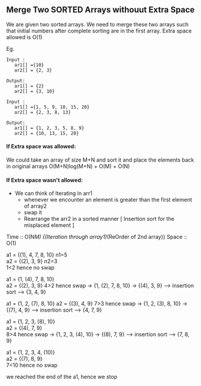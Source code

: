## Merge Two SORTED Arrays withouut Extra Space

We are given two sorted arrays.
We need to merge these two arrays such that
initial numbers after complete sorting are in the first array.
Extra space allowed is O(1)

Eg. 
```
Input :
   ar1[] ={10}
   ar2[] = {2, 3}

Output:
   ar1[] = {2}
   ar2[] = {3, 10}
```

```
Input :
   ar1[] ={1, 5, 9, 10, 15, 20}
   ar2[] = {2, 3, 8, 13}

Output:
   ar1[] = {1, 2, 3, 5, 8, 9}
   ar2[] = {10, 13, 15, 20}
```

#### If Extra space was allowed:
We could take an array of size M+N and sort it and place the elements back in original arrays
O(M+N)log(M+N) + O(M) + O(N)

####  If Extra space wasn't allowed:
- We can think of Iterating in arr1
	- whenever we encounter an element is greater than the first element of array2
	- swap it
	- Rearrange the arr2 in a sorted manner [ Insertion sort for the misplaced element ]


Time :: O(N*M) {(Iteration through array1)*(ReOrder of 2nd array)} 
Space :: O(1)

a1 = {(1), 4, 7, 8, 10}  n1=5  
a2 = {(2), 3, 9}         n2=3  
1<2 hence no swap 

a1 = {1, (4), 7, 8, 10}  
a2 = {(2), 3, 9} 
4>2 hence swap -> {1, (2), 7, 8, 10}
               -> {(4), 3, 9} --> insertion sort --> {3, 4, 9}

a1 = {1, 2, (7), 8, 10}
a2 = {(3), 4, 9}
7>3 hence swap -> {1, 2, (3), 8, 10}
               -> {(7), 4, 9} --> insertion sort --> {4, 7, 9}

a1 = {1, 2, 3, (8), 10}  
a2 = {(4), 7, 9}  
8>4 hence swap -> {1, 2, 3, (4), 10} 
               -> {(8), 7, 9} --> insertion sort --> {7, 8, 9}

a1 = {1, 2, 3, 4, (10)}  
a2 = {(7), 8, 9}  
7<10 hence no swap 

we reached the end of the a1, hence we stop